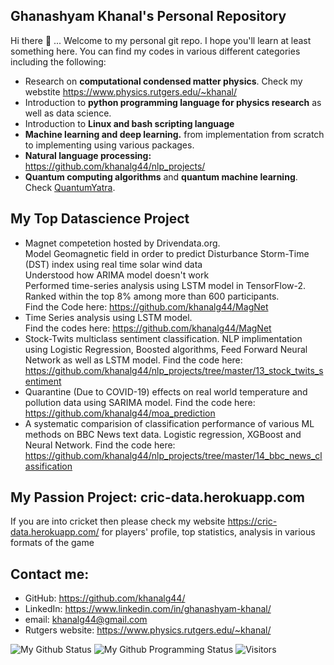 ## Ghanashyam Khanal's Personal Repository

Hi there 👋 ... Welcome to my personal git repo. I hope you'll learn at least something here. You can find my codes in various different categories including the following:

* Research on **computational condensed matter physics**. Check my webstite https://www.physics.rutgers.edu/~khanal/
* Introduction to **python programming language for physics research** as well as data science.
* Introduction to **Linux and bash scripting language**
* **Machine learning and deep learning.** from implementation from scratch to implementing using various packages.
* **Natural language processing:** https://github.com/khanalg44/nlp_projects/
* **Quantum computing algorithms** and **quantum machine learning**. Check [QuantumYatra](https://github.com/quantumyatra/).

## My Top Datascience Project

* Magnet competetion hosted by Drivendata.org. <br> Model Geomagnetic field in order to predict Disturbance Storm-Time (DST) index using real time solar wind data <br> Understood how ARIMA model doesn't work <br> Performed time-series analysis using LSTM model in TensorFlow-2. <br> Ranked within the top 8% among more than 600 participants. <br> Find the Code here: https://github.com/khanalg44/MagNet
* Time Series analysis using LSTM model. <br> Find the codes here: https://github.com/khanalg44/MagNet </br>
* Stock-Twits multiclass sentiment classification. NLP implimentation using Logistic Regression, Boosted algorithms, Feed Forward Neural Network as well as LSTM model. Find the code here: https://github.com/khanalg44/nlp_projects/tree/master/13_stock_twits_sentiment
* Quarantine (Due to COVID-19) effects on real world temperature and pollution data using SARIMA model. Find the code here: https://github.com/khanalg44/moa_prediction
* A systematic comparision of classification performance of various ML methods on BBC News text data. Logistic regression, XGBoost and Neural Network. Find the code here: https://github.com/khanalg44/nlp_projects/tree/master/14_bbc_news_classification


## My Passion Project: **cric-data.herokuapp.com**
If you are into cricket then please check my website https://cric-data.herokuapp.com/ for players' profile, top statistics, analysis in various formats of the game

## Contact me:

* GitHub: https://github.com/khanalg44/
* LinkedIn: https://www.linkedin.com/in/ghanashyam-khanal/
* email: khanalg44@gmail.com
* Rutgers website: https://www.physics.rutgers.edu/~khanal/

![My Github Status](https://github-readme-stats.vercel.app/api?username=khanalg44&show_icons=true&hide_border=true)
![My Github Programming Status](https://github-readme-stats.vercel.app/api/top-langs/?username=khanalg44&show_icons=true&hide_border=true)
![Visitors](https://visitor-badge.laobi.icu/badge?page_id=khanalg44.khanalg44)
